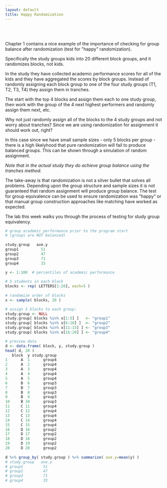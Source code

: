 ```yaml
---
layout: default
title: Happy Randomization
---
```


<div class = "uk-container uk-container-small">
  
<br><br>

Chapter 1 contains a nice example of the importance of checking for group balance after randomization (test for "happy" randomization). 

Specifically the study groups kids into 20 different block groups, and it randomizes blocks, not kids. 

In the study they have collected academic performance scores for all of the kids and they have aggregated the scores by block groups. Instead of randomly assigning each block group to one of the four study groups (T1, T2, T3, T4) they assign them in tranches. 
  
The start with the top 4 blocks and assign them each to one study group, then work with the group of the 4 next highest performers and randomly assign them next, etc. 
  
Why not just randomly assign all of the blocks to the 4 study groups and not worry about tranches? Since we are using randomization for assignment it should work out, right? 
  
In this case since we have small sample sizes - only 5 blocks per group - there is a high likelyhood that pure randomization will fail to produce balanced groups. This can be shown through a simulation of random assignment. 

*Note that in the actual study they do achieve group balance using the tranches method.* 

The take-away is that randomization is not a silver bullet that solves all problems. Depending upon the group structure and sample sizes it is not guaranteed that random assignment will produce group balance. The test for group equivalence can be used to ensure randomization was "happy" or that manual group construction approaches like matching have worked as expected. 
  
The lab this week walks you through the process of testing for study group equivalency. 


```r
# group academic performance prior to the program start
# (groups are NOT balanced) 
  
study.group   ave.y
group1          51
group2          47
group3          71
group4          33
```

```r
y <- 1:100  # percentiles of academic performance
     
# 5 students in each block
blocks <- rep( LETTERS[1:20], each=5 )
 
# randomize order of blocks
x <- sample( blocks, 20 )

# assign 5 blocks to each group: 
study.group <- NULL
study.group[ blocks %in% x[1:5] ]   <- "group1"
study.group[ blocks %in% x[6:10] ]  <- "group2"
study.group[ blocks %in% x[11:15] ] <- "group3"
study.group[ blocks %in% x[16:20] ] <- "group4"

# preview data 
d <- data.frame( block, y, study.group )
head( d, 20 )
   block  y study.group
1      A  1      group4
2      A  2      group4
3      A  3      group4
4      A  4      group4
5      A  5      group4
6      B  6      group3
7      B  7      group3
8      B  8      group3
9      B  9      group3
10     B 10      group3
11     C 11      group4
12     C 12      group4
13     C 13      group4
14     C 14      group4
15     C 15      group4
16     D 16      group2
17     D 17      group2
18     D 18      group2
19     D 19      group2
20     D 20      group2
 
d %>% group_by( study.group ) %>% summarize( ave.y=mean(y) )
# study.group   ave.y
# group1         51
# group2         47
# group3         71
# group4         33

```
 


</div>
<br><br><br>
